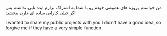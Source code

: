 من خواستم پروژه های عمومی خودم رو با شما به اشتراک بزارم
ایده نابی نداشتم پس اگر خیلی کارایی ساده ای دارن ببخشید

I wanted to share my public projects with you
I didn't have a good idea, so forgive me if they have a very simple function
